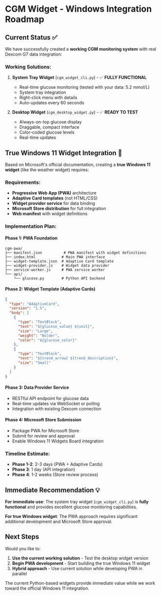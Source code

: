 # CGM Widget - Windows Integration Roadmap

## Current Status ✅
We have successfully created a **working CGM monitoring system** with real Dexcom G7 data integration:

### Working Solutions:
1. **System Tray Widget** (`cgm_widget_cli.py`) - ✅ **FULLY FUNCTIONAL**
   - Real-time glucose monitoring (tested with your data: 5.2 mmol/L)
   - System tray integration
   - Right-click menu with details
   - Auto-updates every 60 seconds

2. **Desktop Widget** (`cgm_desktop_widget.py`) - ✅ **READY TO TEST**
   - Always-on-top glucose display
   - Draggable, compact interface
   - Color-coded glucose levels
   - Real-time updates

## True Windows 11 Widget Integration 🎯

Based on Microsoft's official documentation, creating a **true Windows 11 widget** (like the weather widget) requires:

### Requirements:
- **Progressive Web App (PWA)** architecture
- **Adaptive Card templates** (not HTML/CSS)
- **Widget provider service** for data binding
- **Microsoft Store distribution** for full integration
- **Web manifest** with widget definitions

### Implementation Plan:

#### Phase 1: PWA Foundation
```
cgm-pwa/
├── manifest.json          # PWA manifest with widget definitions
├── index.html            # Main PWA interface
├── widget-template.json  # Adaptive Card template
├── widget-provider.js    # Widget data provider
├── service-worker.js     # PWA service worker
└── api/
    └── glucose.py        # Python API backend
```

#### Phase 2: Widget Template (Adaptive Cards)
```json
{
  "type": "AdaptiveCard",
  "version": "1.5",
  "body": [
    {
      "type": "TextBlock",
      "text": "${glucose_value} ${unit}",
      "size": "Large",
      "weight": "Bolder",
      "color": "${glucose_color}"
    },
    {
      "type": "TextBlock", 
      "text": "${trend_arrow} ${trend_description}",
      "size": "Small"
    }
  ]
}
```

#### Phase 3: Data Provider Service
- RESTful API endpoint for glucose data
- Real-time updates via WebSocket or polling
- Integration with existing Dexcom connection

#### Phase 4: Microsoft Store Submission
- Package PWA for Microsoft Store
- Submit for review and approval
- Enable Windows 11 Widgets Board integration

### Timeline Estimate:
- **Phase 1-2**: 2-3 days (PWA + Adaptive Cards)
- **Phase 3**: 1 day (API integration)
- **Phase 4**: 1-2 weeks (Store review process)

## Immediate Recommendation 💡

**For immediate use**: The system tray widget (`cgm_widget_cli.py`) is **fully functional** and provides excellent glucose monitoring capabilities.

**For true Windows widget**: The PWA approach requires significant additional development and Microsoft Store approval.

## Next Steps

Would you like to:

1. **Use the current working solution** - Test the desktop widget version
2. **Begin PWA development** - Start building the true Windows 11 widget
3. **Hybrid approach** - Use current solution while developing PWA in parallel

The current Python-based widgets provide immediate value while we work toward the official Windows 11 integration.